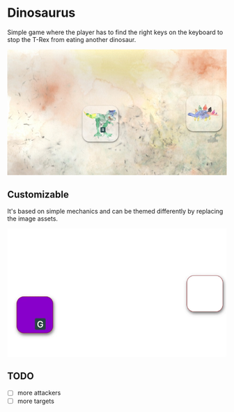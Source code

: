 # Dinosaurus

Simple game where the player has to find the right keys on the keyboard to stop the T-Rex from eating another dinosaur.

![Screenshot](images/dino_screenshot1.jpg)

## Customizable

It's based on simple mechanics and can be themed differently by replacing the image assets.

![Mechanics](images/dino.gif)

## TODO

- [ ] more attackers
- [ ] more targets
